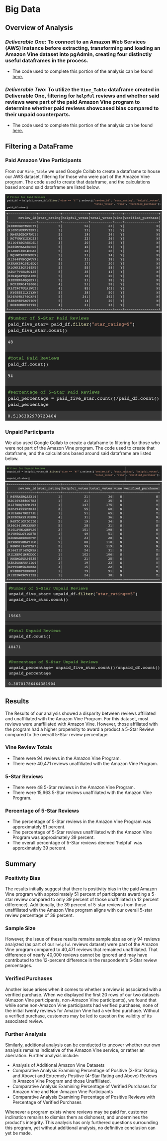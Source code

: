 # Big Data

## Overview of Analysis

### *Deliverable One*: To connect to an Amazon Web Services (AWS) Instance before extracting, transforming and loading an Amazon Vine dataset into pgAdmin, creating four distinctly useful dataframes in the process. 

* The code used to complete this portion of the analysis can be found [here.](https://github.com/chrisknox97/amazon_vine/blob/main/Amazon_Reviews_ETL.ipynb)

### *Deliverable Two*: To utilize the ``Vine_Table`` dataframe created in Deliverable One, filtering for ``helpful`` reviews and whether said reviews were part of the paid Amazon Vine program to determine whether paid reviews showcased bias compared to their unpaid counterparts. 

* The code used to complete this portion of the analysis can be found [here.](https://github.com/chrisknox97/amazon_vine/blob/main/Vine_Review_Analysis.ipynb)

## Filtering a DataFrame

### Paid Amazon Vine Participants

From our ``Vine_Table`` we used Google Collab to create a dataframe to house our AWS dataset, filtering for those who were part of the Amazon Vine program. The code used to create that dataframe, and the calculations based around said dataframe are listed below. 

![](https://github.com/chrisknox97/amazon_vine/blob/main/PNGs/paid_code.png)
![](https://github.com/chrisknox97/amazon_vine/blob/main/PNGs/paid_df.png)
![](https://github.com/chrisknox97/amazon_vine/blob/main/PNGs/paid_calculation.png)

### Unpaid Participants

We also used Google Collab to create a dataframe to filtering for those who were not part of the Amazon Vine program. The code used to create that dataframe, and the calculations based around said dataframe are listed below. 

![](https://github.com/chrisknox97/amazon_vine/blob/main/PNGs/unpaid_code.png)
![](https://github.com/chrisknox97/amazon_vine/blob/main/PNGs/unpaid_df.png)
![](https://github.com/chrisknox97/amazon_vine/blob/main/PNGs/unpaid_calculation.png)

## Results

The Results of our analysis showed a disparity between reviews affiliated and unaffiliated with the Amazon Vine Program. For this dataset, most reviews were unaffiliated with Amazon Vine. However, those affiliated with the program had a higher propensity to award a product a 5-Star Review compared to the overall 5-Star review percentage. 

### Vine Review Totals

* There were 94 reviews in the Amazon Vine Program. 
* There were 40,471 reviews unaffiliated with the Amazon Vine Program.

### 5-Star Reviews

* There were 48 5-Star reviews in the Amazon Vine Program. 
* There were 15,663 5-Star reviews unaffiliated with the Amazon Vine Program. 

### Percentage of 5-Star Reviews

* The percentage of 5-Star reviews in the Amazon Vine Program was approximately 51 percent. 
* The percentage of 5-Star reviews unaffiliated with the Amazon Vine Program was approximately 39 percent. 
* The overall percentage of 5-Star reviews deemed 'helpful' was approximately 39 percent. 

## Summary

### Positivity Bias

The results initially suggest that there is positivity bias in the paid Amazon Vine program with approximately 51 percent of participants awarding a 5-star review compared to only 39 percent of those unaffiliated (a 12 percent difference). Additionally, the 39 percent of 5-star reviews from those unaffiliated with the Amazon Vine program aligns with our overall 5-star review percentage of 39 percent. 

### Sample Size

However, the issue of these results remains sample size as only 94 reviews analyzed (as part of our ``helpful`` reviews dataset) were part of the Amazon Vine program compared to 40,471 reviews that remained unaffiliated. That difference of nearly 40,000 reviews cannot be ignored and may have contributed to the 12-percent difference in the respondent's 5-Star review percentages. 

### Verified Purchases

Another issue arises when it comes to whether a review is associated with a verified purchase. When we displayed the first 20 rows of our two datasets (Amazon Vine participants, non-Amazon Vine participants), we found that while some non-Amazon Vine participants had verified purchases, none of the initial twenty reviews for Amazon Vine had a verified purchase. Without a verified purchase, customers may be led to question the validity of its associated review. 

### Further Analysis

Similarly, additional analysis can be conducted to uncover whether our own analysis remains indicative of the Amazon Vine service, or rather an aberration. Further analysis include:

* Analysis of Additional Amazon Vine Datasets
* Comparative Analysis Examining Percentage of Positive (3-Star Rating and Above) and Extremely Positive (4-Star Rating and Above) Reviews in Amazon Vine Program and those Unaffiliated. 
* Comparative Analysis Examining Percentage of Verified Purchases for Amazon Vine and Non-Amazon Vine Participants 
* Comparative Analysis Examining Percentage of Positive Reviews with Percentage of Verified Purchases

Whenever a program exists where reviews may be paid for, customer inclination remains to dismiss them as dishonest, and undermines the product's integrity. This analysis has only furthered questions surrounding this program, yet without additional analysis, no definitive conclusion can yet be made.
